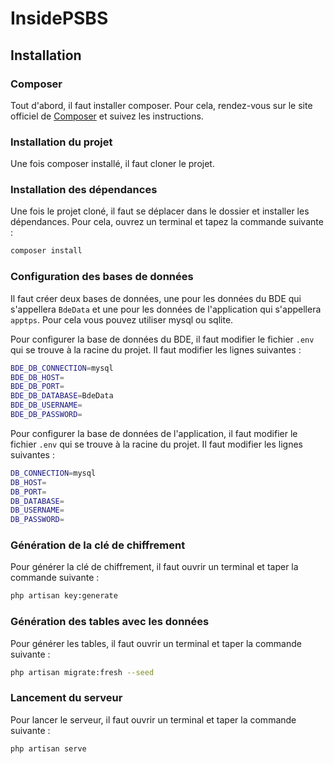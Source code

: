 # InsidePSBS

## Installation

### Composer

Tout d'abord, il faut installer composer. Pour cela, rendez-vous sur le site officiel de [Composer](https://getcomposer.org/download/) et suivez les instructions.

### Installation du projet

Une fois composer installé, il faut cloner le projet.

### Installation des dépendances

Une fois le projet cloné, il faut se déplacer dans le dossier et installer les dépendances. Pour cela, ouvrez un terminal et tapez la commande suivante :

```bash
composer install
```

### Configuration des bases de données

Il faut créer deux bases de données, une pour les données du BDE qui s'appellera `BdeData` et une pour les données de l'application qui s'appellera `apptps`. Pour cela vous pouvez utiliser mysql ou sqlite.

Pour configurer la base de données du BDE, il faut modifier le fichier `.env` qui se trouve à la racine du projet. Il faut modifier les lignes suivantes :

```bash
BDE_DB_CONNECTION=mysql
BDE_DB_HOST=
BDE_DB_PORT=
BDE_DB_DATABASE=BdeData
BDE_DB_USERNAME=
BDE_DB_PASSWORD=
```

Pour configurer la base de données de l'application, il faut modifier le fichier `.env` qui se trouve à la racine du projet. Il faut modifier les lignes suivantes :

```bash
DB_CONNECTION=mysql
DB_HOST=
DB_PORT=
DB_DATABASE=
DB_USERNAME=
DB_PASSWORD=
```

### Génération de la clé de chiffrement

Pour générer la clé de chiffrement, il faut ouvrir un terminal et taper la commande suivante :

```bash
php artisan key:generate
```

### Génération des tables avec les données

Pour générer les tables, il faut ouvrir un terminal et taper la commande suivante :

```bash
php artisan migrate:fresh --seed
```

### Lancement du serveur

Pour lancer le serveur, il faut ouvrir un terminal et taper la commande suivante :

```bash
php artisan serve
```
